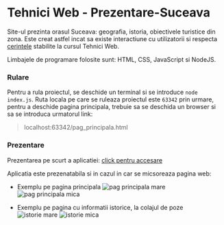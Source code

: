 # Tehnici Web - Prezentare-Suceava
Site-ul prezinta orasul Suceava: geografia, istoria, obiectivele turistice din zona. Este creat astfel incat sa existe interactiune cu utilizatorii si respecta [cerintele]( https://sites.google.com/site/fmitehniciweb/sistemul-de-notare?authuser=0) stabilite la cursul Tehnici Web. 

Limbajele de programare folosite sunt: HTML, CSS, JavaScript si NodeJS. 

### Rulare
Pentru a rula proiectul, se deschide un terminal si se introduce `node index.js`. Ruta locala pe care se ruleaza proiectul este `63342` prin urmare, pentru a deschide pagina principala, trebuie sa se deschida un browser si sa se introduca urmatorul link:
> localhost:63342/pag_principala.html

### Prezentare
Prezentarea pe scurt a aplicatiei: [click pentru accesare](https://www.youtube.com/watch?v=p-p0M2NqcPY)

Aplicatia este prezenatabila si in cazul in car se micsoreaza pagina web:
- Exemplu pe pagina principala
![pag principala mare](https://github.com/denisapredescu/TehniciWeb-Prezentare-Suceava/assets/86727047/c0340474-9de4-41a2-9e4c-8b0fd44bd448)
![pag principala mica](https://github.com/denisapredescu/TehniciWeb-Prezentare-Suceava/assets/86727047/625cf742-815d-47bb-95ca-a511d1aa9562)

- Exemplu pe pagina cu informatii istorice, la colajul de poze
![istorie mare](https://github.com/denisapredescu/TehniciWeb-Prezentare-Suceava/assets/86727047/81e61bf1-65f5-47f4-865b-227c027c67a3)
![istorie mica](https://github.com/denisapredescu/TehniciWeb-Prezentare-Suceava/assets/86727047/2b3f5609-41a9-4e5b-a54a-c1b7f6ababd1)
